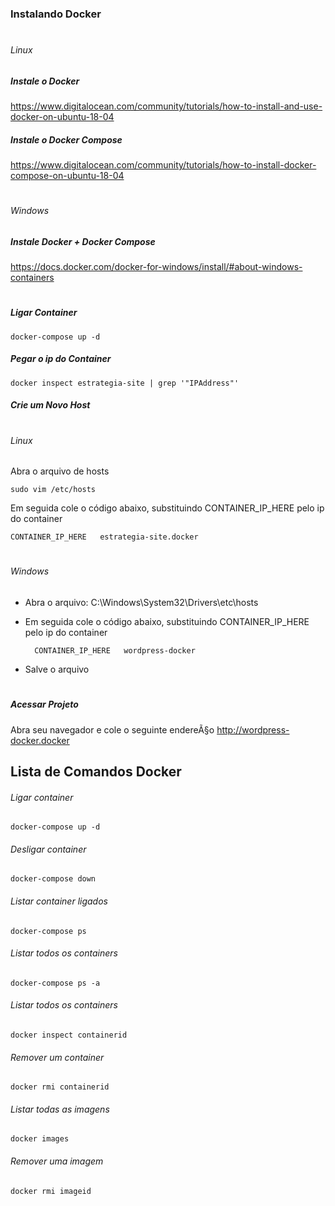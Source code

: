 ### Instalando Docker
#

###### Linux

##### Instale o Docker
https://www.digitalocean.com/community/tutorials/how-to-install-and-use-docker-on-ubuntu-18-04
##### Instale o Docker Compose
https://www.digitalocean.com/community/tutorials/how-to-install-docker-compose-on-ubuntu-18-04
#
###### Windows
##### Instale Docker + Docker Compose
https://docs.docker.com/docker-for-windows/install/#about-windows-containers
#

##### Ligar Container

    docker-compose up -d

##### Pegar o ip do Container

    docker inspect estrategia-site | grep '"IPAddress"'

##### Crie um Novo Host
#
###### Linux
Abra o arquivo de hosts
    
    sudo vim /etc/hosts

Em seguida cole o código abaixo, substituindo CONTAINER_IP_HERE pelo ip do container

	CONTAINER_IP_HERE	estrategia-site.docker
#
###### Windows
- Abra o arquivo: C:\Windows\System32\Drivers\etc\hosts

- Em seguida cole o código abaixo, substituindo CONTAINER_IP_HERE pelo ip do container

	    CONTAINER_IP_HERE	wordpress-docker
- Salve o arquivo

#
##### Acessar Projeto

Abra seu navegador e cole o seguinte endereÃ§o http://wordpress-docker.docker


## Lista de Comandos Docker

###### Ligar container
    docker-compose up -d 
    
###### Desligar container
    docker-compose down
    
###### Listar container ligados
    docker-compose ps
    
###### Listar todos os containers
    docker-compose ps -a

###### Listar todos os containers
    docker inspect containerid
    
###### Remover um container
    docker rmi containerid
    
###### Listar todas as imagens
    docker images
    
###### Remover uma imagem
    docker rmi imageid
